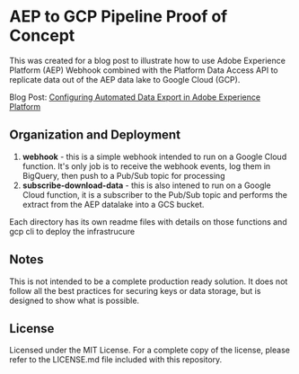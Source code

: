 # AEP to GCP Pipeline Proof of Concept

This was created for a blog post to illustrate how to use Adobe Experience Platform (AEP) Webhook combined with the Platform Data Access API to replicate data out of the AEP data lake to Google Cloud (GCP).

Blog Post: [Configuring Automated Data Export in Adobe Experience Platform ](https://www.bounteous.com/insights/2022/10/17/configuring-automated-data-export-adobe-experience-platform)

## Organization and Deployment

1) <strong>webhook</strong> - this is a simple webhook intended to run on a Google Cloud function. It's only job is to receive the webhook events, log them in BigQuery, then push to a Pub/Sub topic for processing
2) <strong>subscribe-download-data</strong> - this is also intened to run on a Google Cloud function, it is a subscriber to the Pub/Sub topic and performs the extract from the AEP datalake into a GCS bucket.

Each directory has its own readme files with details on those functions and gcp cli to deploy the infrastrucure

## Notes

This is not intended to be a complete production ready solution. It does not follow all the best practices for securing keys or data storage, but is designed to show what is possible.

## License
Licensed under the MIT License. For a complete copy of the license, please refer to the LICENSE.md file included with this repository.

